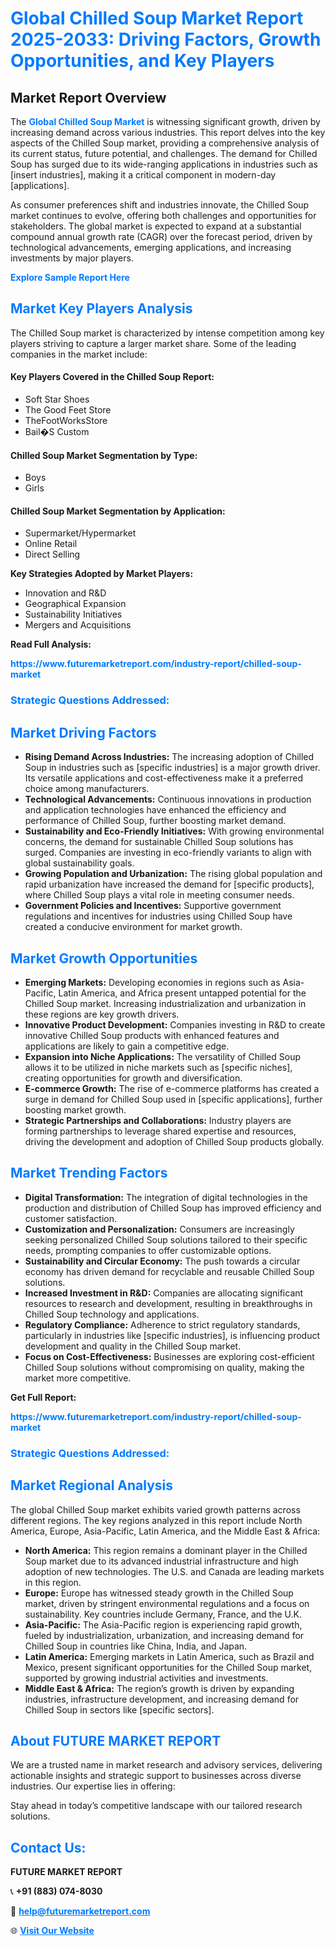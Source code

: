 <h1 style="color: #007BFF;">Global Chilled Soup Market Report 2025-2033: Driving Factors, Growth Opportunities, and Key Players</h1>

<section id="overview">
<h2>Market Report Overview</h2>
<p>The <a href="https://www.futuremarketreport.com/industry-report/chilled-soup-market" style="color: #007BFF; text-decoration: none;"><strong>Global Chilled Soup Market</strong></a> is witnessing significant growth, driven by increasing demand across various industries. This report delves into the key aspects of the Chilled Soup market, providing a comprehensive analysis of its current status, future potential, and challenges. The demand for Chilled Soup has surged due to its wide-ranging applications in industries such as [insert industries], making it a critical component in modern-day [applications].</p>
<p>As consumer preferences shift and industries innovate, the Chilled Soup market continues to evolve, offering both challenges and opportunities for stakeholders. The global market is expected to expand at a substantial compound annual growth rate (CAGR) over the forecast period, driven by technological advancements, emerging applications, and increasing investments by major players.</p>
</section>

<section id="overview">
<p><a href="https://www.futuremarketreport.com/request-sample/reportId=34164" style="color: #007BFF; text-decoration: none;"><strong>Explore Sample Report Here</strong></a></p>
</section>

<section id="key-players">
<h2 style="color: #007BFF;">Market Key Players Analysis</h2>
<p>The Chilled Soup market is characterized by intense competition among key players striving to capture a larger market share. Some of the leading companies in the market include:</p>
<h4>Key Players Covered in the Chilled Soup Report:</h4>
<ul><li>Soft Star Shoes</li><li>The Good Feet Store</li><li>TheFootWorksStore</li><li>Bail�S Custom</li></ul>
<h4>Chilled Soup Market Segmentation by Type:</h4>
<ul><li>Boys</li><li>Girls</li></ul>

<h4>Chilled Soup Market Segmentation by Application:</h4>
<ul><li>Supermarket/Hypermarket</li><li>Online Retail</li><li>Direct Selling</li></ul>
<p><strong>Key Strategies Adopted by Market Players:</strong></p>
<ul>
<li>Innovation and R&D</li>
<li>Geographical Expansion</li>
<li>Sustainability Initiatives</li>
<li>Mergers and Acquisitions</li>
</ul>
</section>

<section>
<p><strong>Read Full Analysis: </strong></p><a href="https://www.futuremarketreport.com/industry-report/chilled-soup-market" style="color: #007BFF; text-decoration: none;"><strong>https://www.futuremarketreport.com/industry-report/chilled-soup-market</strong></a>
<h3 style="color: #007BFF;">Strategic Questions Addressed:</h3>
</section>

<section id="driving-factors">
<h2 style="color: #007BFF;">Market Driving Factors</h2>
<ul>
<li><strong>Rising Demand Across Industries:</strong> The increasing adoption of Chilled Soup in industries such as [specific industries] is a major growth driver. Its versatile applications and cost-effectiveness make it a preferred choice among manufacturers.</li>
<li><strong>Technological Advancements:</strong> Continuous innovations in production and application technologies have enhanced the efficiency and performance of Chilled Soup, further boosting market demand.</li>
<li><strong>Sustainability and Eco-Friendly Initiatives:</strong> With growing environmental concerns, the demand for sustainable Chilled Soup solutions has surged. Companies are investing in eco-friendly variants to align with global sustainability goals.</li>
<li><strong>Growing Population and Urbanization:</strong> The rising global population and rapid urbanization have increased the demand for [specific products], where Chilled Soup plays a vital role in meeting consumer needs.</li>
<li><strong>Government Policies and Incentives:</strong> Supportive government regulations and incentives for industries using Chilled Soup have created a conducive environment for market growth.</li>
</ul>
</section>

<section id="growth-opportunities">
<h2 style="color: #007BFF;">Market Growth Opportunities</h2>
<ul>
<li><strong>Emerging Markets:</strong> Developing economies in regions such as Asia-Pacific, Latin America, and Africa present untapped potential for the Chilled Soup market. Increasing industrialization and urbanization in these regions are key growth drivers.</li>
<li><strong>Innovative Product Development:</strong> Companies investing in R&D to create innovative Chilled Soup products with enhanced features and applications are likely to gain a competitive edge.</li>
<li><strong>Expansion into Niche Applications:</strong> The versatility of Chilled Soup allows it to be utilized in niche markets such as [specific niches], creating opportunities for growth and diversification.</li>
<li><strong>E-commerce Growth:</strong> The rise of e-commerce platforms has created a surge in demand for Chilled Soup used in [specific applications], further boosting market growth.</li>
<li><strong>Strategic Partnerships and Collaborations:</strong> Industry players are forming partnerships to leverage shared expertise and resources, driving the development and adoption of Chilled Soup products globally.</li>
</ul>
</section>

<section id="trending-factors">
<h2 style="color: #007BFF;">Market Trending Factors</h2>
<ul>
<li><strong>Digital Transformation:</strong> The integration of digital technologies in the production and distribution of Chilled Soup has improved efficiency and customer satisfaction.</li>
<li><strong>Customization and Personalization:</strong> Consumers are increasingly seeking personalized Chilled Soup solutions tailored to their specific needs, prompting companies to offer customizable options.</li>
<li><strong>Sustainability and Circular Economy:</strong> The push towards a circular economy has driven demand for recyclable and reusable Chilled Soup solutions.</li>
<li><strong>Increased Investment in R&D:</strong> Companies are allocating significant resources to research and development, resulting in breakthroughs in Chilled Soup technology and applications.</li>
<li><strong>Regulatory Compliance:</strong> Adherence to strict regulatory standards, particularly in industries like [specific industries], is influencing product development and quality in the Chilled Soup market.</li>
<li><strong>Focus on Cost-Effectiveness:</strong> Businesses are exploring cost-efficient Chilled Soup solutions without compromising on quality, making the market more competitive.</li>
</ul>
</section>

<section>
<p><strong>Get Full Report: </strong></p><a href="https://www.futuremarketreport.com/industry-report/chilled-soup-market" style="color: #007BFF; text-decoration: none;"><strong>https://www.futuremarketreport.com/industry-report/chilled-soup-market</strong></a>
<h3 style="color: #007BFF;">Strategic Questions Addressed:</h3>
</section>


<section id="regional-analysis">
<h2 style="color: #007BFF;">Market Regional Analysis</h2>
<p>The global Chilled Soup market exhibits varied growth patterns across different regions. The key regions analyzed in this report include North America, Europe, Asia-Pacific, Latin America, and the Middle East & Africa:</p>
<ul>
<li><strong>North America:</strong> This region remains a dominant player in the Chilled Soup market due to its advanced industrial infrastructure and high adoption of new technologies. The U.S. and Canada are leading markets in this region.</li>
<li><strong>Europe:</strong> Europe has witnessed steady growth in the Chilled Soup market, driven by stringent environmental regulations and a focus on sustainability. Key countries include Germany, France, and the U.K.</li>
<li><strong>Asia-Pacific:</strong> The Asia-Pacific region is experiencing rapid growth, fueled by industrialization, urbanization, and increasing demand for Chilled Soup in countries like China, India, and Japan.</li>
<li><strong>Latin America:</strong> Emerging markets in Latin America, such as Brazil and Mexico, present significant opportunities for the Chilled Soup market, supported by growing industrial activities and investments.</li>
<li><strong>Middle East & Africa:</strong> The region’s growth is driven by expanding industries, infrastructure development, and increasing demand for Chilled Soup in sectors like [specific sectors].</li>
</ul>
</section>

<footer>
<h2 style="color: #007BFF;">About FUTURE MARKET REPORT</h2>
<p>We are a trusted name in market research and advisory services, delivering actionable insights and strategic support to businesses across diverse industries. Our expertise lies in offering:</p>

<p>Stay ahead in today’s competitive landscape with our tailored research solutions.</p>

<h2 style="color: #007BFF;">Contact Us:</h2>
<p><strong>FUTURE MARKET REPORT</strong></p>
<p>📞 <strong>+91 (883) 074-8030</strong></p>
<p>📧 <strong><a href="mailto:help@futuremarketreport.com" style="color: #007BFF;">help@futuremarketreport.com</a></strong></p>
<p>🌐 <strong><a href="https://www.futuremarketreport.com/" style="color: #007BFF;">Visit Our Website</a></strong></p>
</footer>